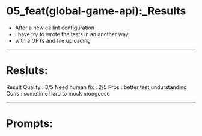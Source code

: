 # 05_feat(global-game-api):_Results

- After a new es lint configuration
- i have try to wrote the tests in an another way
- with a GPTs and file uploading

---------------------------------------------------------------------------
# Resluts:

Result Quality : 3/5
Need human fix : 2/5
Pros : better test undurstanding
Cons : sometime hard to mock mongoose 

---------------------------------------------------------------------------
# Prompts: 